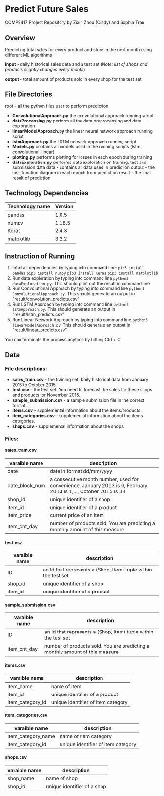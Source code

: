 # Predict Future Sales

COMP9417 Project Repository by Zixin Zhou (Cindy) and Sophia Tran

## Overview
Predicting total sales for every product and store in the next month using different ML algorithms

**input** - daily historical sales data and a test set
(*Note: list of shops and products slightly changes every month*)

**output** - total amount of products sold in every shop for the test set

## File Directories
root - all the python files user to perform prediction
- **ConvolutionalApproach.py** the convolutional approach running script
- **dataProcessing.py** perform all the data preprocessing and data exploration
- **linearModelApproach.py** the linear neural network approach running script
- **lstmApproach.py** the LSTM network approach running script
- **Models.py** contains all models used in the running scripts (lstm, convolutional, linear)
- **plotting.py** performs plotting for losses in each epoch during training
- **dataExploration.py** performs data exploration on training, test and submission data
data - contains all data used in prediction
output - the loss function diagram in each epoch from prediction
result - the final result of prediction

## Technology Dependencies
| Technology name | Version |
| --------------- | ------- |
| pandas | 1.0.5 |
| numpy | 1.18.5 |
| Keras | 2.4.3 |
| matplotlib | 3.2.2 |

## Instruction of Running
1. Intall all dependencies by typing into command line:
    `pip3 install pandas`
    `pip3 install numpy`
    `pip3 install Keras`
    `pip3 install matplotlib`
2. Run data exploration by typing into command line `python3 dataExploration.py`. This should print out the result in command line
3. Run Convolutional Approach by typing into command line `python3 ConvolutionalApproach.py`. This should generate an output in "result/convolution_predicts.csv"
4. Run LSTM Approach by typing into command line `python3 lstmApproach.py`. This should generate an output in "result/lstm_predicts.csv"
5. Run Linear Network Approach by typing into command line `python3 linearModelApproach.py`. This should generate an output in "result/linear_predicts.csv"

You can terminate the process anytime by hitting Ctrl + C

## Data
### File descriptions:
- **sales_train.csv** - the training set. Daily historical data from January 2013 to October 2015.
- **test.csv** - the test set. You need to forecast the sales for these shops and products for November 2015.
- **sample_submission.csv** - a sample submission file in the correct format.
- **items.csv** - supplemental information about the items/products.
- **item_categories.csv**  - supplemental information about the items categories.
- **shops.csv** - supplemental information about the shops.

### Files:
#### sales_train.csv
| varaible name | description |
| ------------- | ----------- |
| date | date in format dd/mm/yyyy|
| date_block_num | a consecutive month number, used for convenience. January 2013 is 0, February 2013 is 1,..., October 2015 is 33 |
| shop_id | unique identifier of a shop |
| item_id | unique identifier of a product |
| item_price | current price of an item |
| item_cnt_day | number of products sold. You are predicting a monthly amount of this measure |

#### test.csv
| varaible name | description |
| ------------- | ----------- |
| ID | an Id that represents a (Shop, Item) tuple within the test set |
| shop_id | unique identifier of a shop |
| item_id | unique identifier of a product |

#### sample_submission.csv
| varaible name | description |
| ------------- | ----------- |
| ID | an Id that represents a (Shop, Item) tuple within the test set |
| item_cnt_day | number of products sold. You are predicting a monthly amount of this measure |

#### items.csv
| varaible name | description |
| ------------- | ----------- |
| item_name | name of item |
| item_id | unique identifier of a product |
| item_category_id | unique identifier of item category |

#### item_categories.csv
| varaible name | description |
| ------------- | ----------- |
| item_category_name | name of item category |
| item_category_id | unique identifier of item category |

#### shops.csv
| varaible name | description |
| ------------- | ----------- |
| shop_name | name of shop |
| shop_id | unique identifier of a shop |
